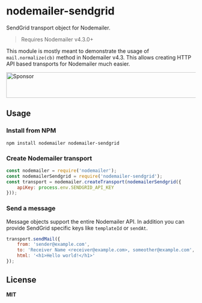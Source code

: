 # nodemailer-sendgrid

SendGrid transport object for Nodemailer.

> Requires Nodemailer v4.3.0+

This module is mostly meant to demonstrate the usage of `mail.normalize(cb)` method in Nodemailer v4.3. This allows creating HTTP API based transports for Nodemailer much easier.

<a target='_blank' rel='nofollow' href='https://app.codesponsor.io/link/riRUvXLoy7hDEa8ptqPY9cHd/nodemailer/nodemailer-sendgrid'>
  <img alt='Sponsor' width='888' height='68' src='https://app.codesponsor.io/embed/riRUvXLoy7hDEa8ptqPY9cHd/nodemailer/nodemailer-sendgrid.svg' />
</a>

## Usage

### Install from NPM

    npm install nodemailer nodemailer-sendgrid

### Create Nodemailer transport

```javascript
const nodemailer = require('nodemailer');
const nodemailerSendgrid = require('nodemailer-sendgrid');
const transport = nodemailer.createTransport(nodemailerSendgrid({
    apiKey: process.env.SENDGRID_API_KEY
}));
```

### Send a message

Message objects support the entire Nodemailer API. In addition you can provide SendGrid specific keys like `templateId` or `sendAt`.

```javascript
transport.sendMail({
    from: 'sender@example.com',
    to: 'Receiver Name <receiver@example.com>, someother@example.com',
    html: '<h1>Hello world!</h1>'
});
```

## License

**MIT**
